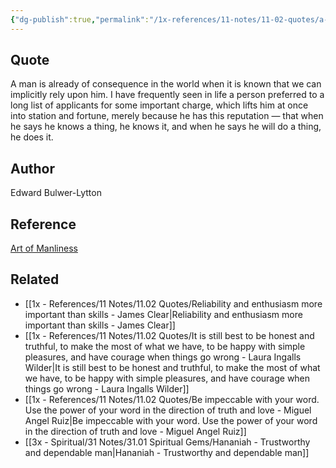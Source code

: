 ```yaml
---
{"dg-publish":true,"permalink":"/1x-references/11-notes/11-02-quotes/a-man-is-already-of-consequence-in-the-world-when-it-is-known-that-we-can-implicitly-rely-upon-him-edward-bulwer-lytton/","title":"A man is already of consequence in the world when it is known that we can implicitly rely upon him - Edward Bulwer-Lytton","created":"2024-07-27T08:00:03.253+03:00","updated":"2024-07-27T08:03:32.650+03:00"}
---
```



## Quote
A man is already of consequence in the world when it is known that we can implicitly rely upon him. I have frequently seen in life a person preferred to a long list of applicants for some important charge, which lifts him at once into station and fortune, merely because he has this reputation — that when he says he knows a thing, he knows it, and when he says he will do a thing, he does it. 

## Author
Edward Bulwer-Lytton

## Reference
[Art of Manliness](https://www.artofmanliness.com/odds-ends/odds-ends-july-26-2024/)

## Related
- [[1x - References/11 Notes/11.02 Quotes/Reliability and enthusiasm more important than skills - James Clear\|Reliability and enthusiasm more important than skills - James Clear]]
- [[1x - References/11 Notes/11.02 Quotes/It is still best to be honest and truthful, to make the most of what we have, to be happy with simple pleasures, and have courage when things go wrong - Laura Ingalls Wilder\|It is still best to be honest and truthful, to make the most of what we have, to be happy with simple pleasures, and have courage when things go wrong - Laura Ingalls Wilder]]
- [[1x - References/11 Notes/11.02 Quotes/Be impeccable with your word. Use the power of your word in the direction of truth and love - Miguel Angel Ruiz\|Be impeccable with your word. Use the power of your word in the direction of truth and love - Miguel Angel Ruiz]]
- [[3x - Spiritual/31 Notes/31.01 Spiritual Gems/Hananiah - Trustworthy and dependable man\|Hananiah - Trustworthy and dependable man]]